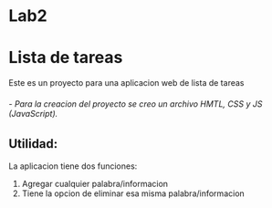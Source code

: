# Lab2
# Lista de tareas
Este es un proyecto para una aplicacion web de lista de tareas

###### - Para la creacion del proyecto se creo un archivo HMTL, CSS y JS (JavaScript).

## Utilidad:
La aplicacion tiene dos funciones:
1. Agregar cualquier palabra/informacion
2. Tiene la opcion de eliminar esa misma palabra/informacion
